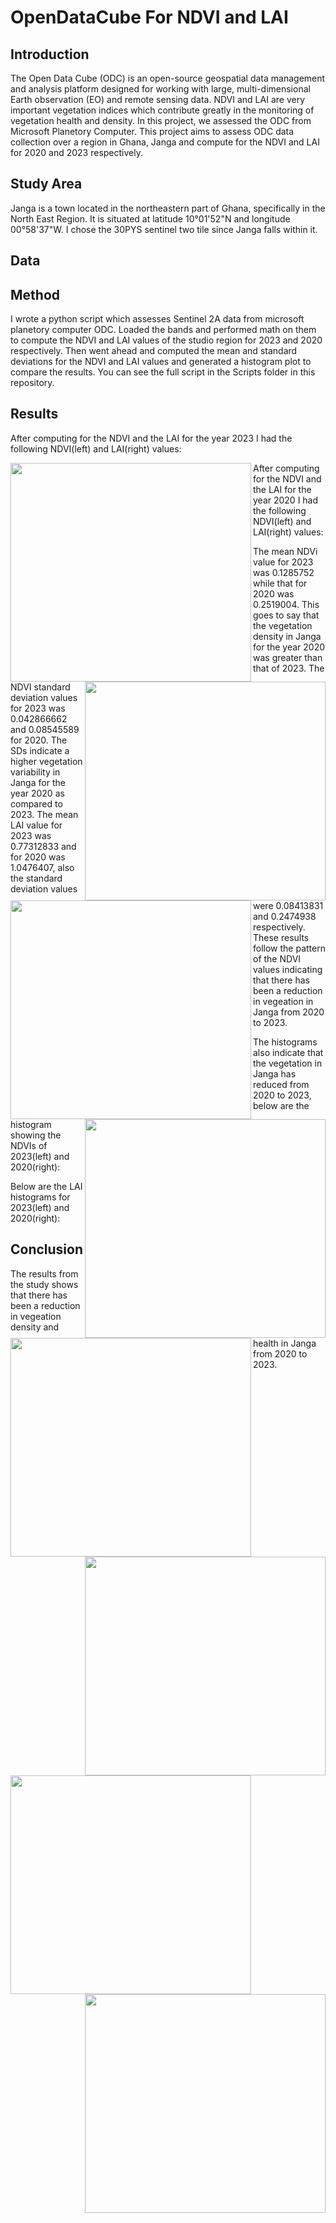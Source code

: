 # OpenDataCube For NDVI and LAI 

## Introduction
The Open Data Cube (ODC) is an open-source geospatial data management and analysis platform designed for working with large, multi-dimensional Earth observation (EO) and remote sensing data. NDVI and LAI are very important vegetation indices which contribute greatly in the monitoring of vegetation health and density. In this project, we assessed the ODC from Microsoft Planetory Computer. This project aims to assess ODC data collection over a region in Ghana, Janga and compute for the NDVI and LAI for 2020 and 2023 respectively. 

## Study Area
Janga is a town located in the northeastern part of Ghana, specifically in the North East Region. It is situated at latitude 10°01'52"N and longitude 00°58'37"W. I chose the 30PYS sentinel two tile since Janga falls within it.

## Data


## Method
I wrote a python script which assesses Sentinel 2A data from microsoft planetory computer ODC. Loaded the bands and performed math on them to compute the NDVI and LAI values of the studio region for 2023 and 2020 respectively. Then went ahead and computed the mean and standard deviations for the NDVI and LAI values and generated a histogram plot to compare the results. You can see the full script in the Scripts folder in this repository.

## Results
After computing for the NDVI and the LAI for the year 2023 I had the following NDVI(left) and LAI(right) values:

<p align="center">
  <img src="https://github.com/Christobaltobbin/Drought_Assessment/assets/116877317/69ad5fef-536f-4bb4-805d-5262f01efbe4.png" align="left" width="385" height="350">
  <img src="https://github.com/Christobaltobbin/Drought_Assessment/assets/116877317/ab9739b7-5274-41da-82e3-eb21af8cca2f.png" align="right" width="385" height="350">
</p>


After computing for the NDVI and the LAI for the year 2020 I had the following NDVI(left) and LAI(right) values:


<p align="center">
  <img src="https://github.com/Christobaltobbin/Drought_Assessment/assets/116877317/37164d1a-31a7-4394-93c5-81d26bebc178.png" align="left" width="385" height="350">
  <img src="https://github.com/Christobaltobbin/Drought_Assessment/assets/116877317/6fa60225-233f-45c3-80ab-fe18a1411fcd.png" align="right" width="385" height="350">
</p>


The mean NDVi value for 2023 was 0.1285752 while that for 2020 was 0.2519004. This goes to say that the vegetation density in Janga for the year 2020 was greater than that of 2023. The NDVI standard deviation values for 2023 was 0.042866662 and 0.08545589 for 2020. The SDs indicate a higher vegetation variability in Janga for the year 2020 as compared to 2023. The mean LAI value for 2023 was 0.77312833 and for 2020 was 1.0476407, also the standard deviation values were 0.08413831 and 0.2474938 respectively. These results follow the pattern of the NDVI values indicating that there has been a reduction in vegeation in Janga from 2020 to 2023.


The histograms also indicate that the vegetation in Janga has reduced from 2020 to 2023, below are the histogram showing the NDVIs of 2023(left) and 2020(right):

<p align="center">
  <img src="https://github.com/Christobaltobbin/Drought_Assessment/assets/116877317/3a657b2b-8233-4451-9f61-1a46f0f2b4ad.png" align="left" width="385" height="350">
  <img src="https://github.com/Christobaltobbin/Drought_Assessment/assets/116877317/47e25118-c89b-49f7-8534-a9e0e0caef81.png" align="right" width="385" height="350">
</p>


Below are the LAI histograms for 2023(left) and 2020(right):

<p align="center">
  <img src="https://github.com/Christobaltobbin/Drought_Assessment/assets/116877317/4dd6b76e-a2e0-4f4b-bd41-65d56fcb6977.png" align="left" width="385" height="350">
  <img src="https://github.com/Christobaltobbin/Drought_Assessment/assets/116877317/fba1737d-54e1-45e7-bdab-e8c72259030a.png" align="right" width="385" height="350">
</p>

## Conclusion
The results from the study shows that there has been a reduction in vegeation density and health in Janga from 2020 to 2023.

